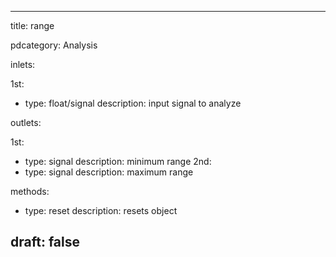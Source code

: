 --- 


title: range

pdcategory: Analysis

inlets:

  1st:
  - type: float/signal
    description: input signal to analyze

outlets:

  1st:
  - type: signal
    description: minimum range
  2nd:
  - type: signal
    description: maximum range



methods:
  - type: reset
    description: resets object



draft: false
---